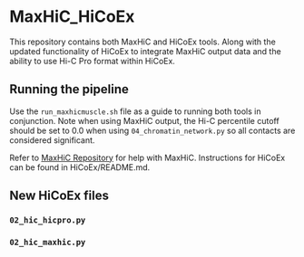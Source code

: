 # MaxHiC_HiCoEx
This repository contains both MaxHiC and HiCoEx tools. Along with the updated functionality of HiCoEx to integrate MaxHiC output data and the ability to use Hi-C Pro format within HiCoEx. 

## Running the pipeline
Use the `run_maxhicmuscle.sh` file as a guide to running both tools in conjunction. Note when using MaxHiC output, the Hi-C percentile cutoff should be set to 0.0 when using `04_chromatin_network.py` so all contacts are considered significant.

Refer to [MaxHiC Repository](https://github.com/bcb-sut/MaxHiC) for help with MaxHiC.
Instructions for HiCoEx can be found in HiCoEx/README.md.

## New HiCoEx files
### `02_hic_hicpro.py`

### `02_hic_maxhic.py`
